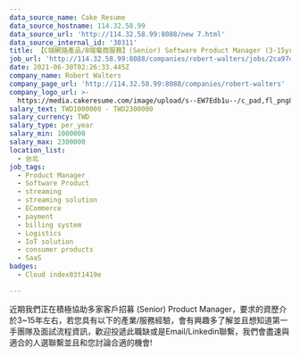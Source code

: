 ```yaml
---
data_source_name: Cake Resume
data_source_hostname: 114.32.58.99
data_source_url: 'http://114.32.58.99:8088/new 7.html'
data_source_internal_id: '30311'
title: 【C端網路產品/B端電商服務】(Senior) Software Product Manager (3-15yrs exp)
job_url: 'http://114.32.58.99:8088/companies/robert-walters/jobs/2ca97d'
date: 2021-06-30T02:26:33.445Z
company_name: Robert Walters
company_page_url: 'http://114.32.58.99:8088/companies/robert-walters'
company_logo_url: >-
  https://media.cakeresume.com/image/upload/s--EW7Edb1u--/c_pad,fl_png8,h_200,w_200/v1600053194/xc6aglyvacjd8nwbof70.png
salary_text: TWD1000000 - TWD2300000
salary_currency: TWD
salary_type: per_year
salary_min: 1000000
salary_max: 2300000
location_list:
  - 台北
job_tags:
  - Product Manager
  - Software Product
  - streaming
  - streaming solution
  - ECommerce
  - payment
  - billing system
  - Logistics
  - IoT solution
  - consumer products
  - SaaS
badges:
  - Cloud index03t1419e

---
```


近期我們正在積極協助多家客戶招募 (Senior) Product Manager，要求的資歷介於3~15年左右，若您具有以下的產業/服務經驗，會有興趣多了解並且想知道第一手團隊及面試流程資訊，歡迎投遞此職缺或是Email/Linkedin聯繫，我們會盡速與適合的人選聯繫並且和您討論合適的機會!
